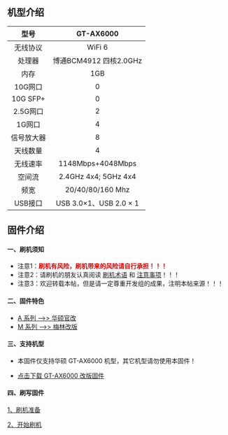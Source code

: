 ## 机型介绍

| 型号 | GT-AX6000 |
|:--:|:--:|
| 无线协议 | WiFi 6 | 
| 处理器 | 博通BCM4912 四核2.0GHz | 
| 内存 | 1GB | 
| 10G网口 | 0 | 
| 10G SFP+ | 0 | 
| 2.5G网口 | 2 | 
| 1G网口 | 4 | 
| 信号放大器 | 8 | 
| 天线数量 | 4 | 
| 无线速率 | 1148Mbps+4048Mbps | 
| 空间流 | 2.4GHz 4x4; 5GHz 4x4 | 
| 频宽 | 20/40/80/160 Mhz | 
| USB接口 | USB 3.0×1、USB 2.0 × 1 | 

## 固件介绍
#### 一、刷机须知
* 注意1：**<font color="#dd0000">刷机有风险，刷机带来的风险请自行承担！！！</font><br />**
* 注意2：请刷机的朋友认真阅读 [刷机术语](/zh/guide/asus/flash/flash_info.html) 和 [注意事项](/zh/guide/asus/flash/flash_matter.html)！！！
* 注意3：欢迎转载本帖，但是请一定尊重开发组的成果，注明本帖来源！！！

#### 二、固件特色
* [A 系列 ——>> 华硕官改](/zh/guide/asus/firmware-a.md)
* [M 系列 ——>> 梅林改版](/zh/guide/asus/firmware-m.md)

#### 三、支持机型
* 本固件仅支持华硕 GT-AX6000 机型，其它机型请勿使用本固件！

* [点击下载 GT-AX6000 改版固件](https://www.asusgo.com/firmware/download?devicename=gt-ax6000&firmware=merlin)

#### 四、刷写固件

[1、刷机准备](/zh/guide/asus/flash/flash_prepare.html) 

[2、开始刷机](/zh/guide/asus/flash/flash_start.html) 